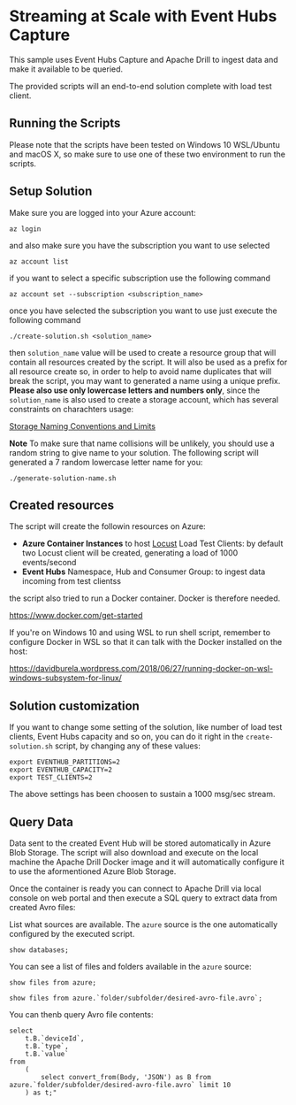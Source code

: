 # Streaming at Scale with Event Hubs Capture

This sample uses Event Hubs Capture and Apache Drill to ingest data and make it available to be queried.

The provided scripts will an end-to-end solution complete with load test client.

## Running the Scripts

Please note that the scripts have been tested on Windows 10 WSL/Ubuntu and macOS X, so make sure to use one of these two environment to run the scripts.

## Setup Solution

Make sure you are logged into your Azure account:

    az login

and also make sure you have the subscription you want to use selected

    az account list

if you want to select a specific subscription use the following command

    az account set --subscription <subscription_name>

once you have selected the subscription you want to use just execute the following command

    ./create-solution.sh <solution_name>

then `solution_name` value will be used to create a resource group that will contain all resources created by the script. It will also be used as a prefix for all resource create so, in order to help to avoid name duplicates that will break the script, you may want to generated a name using a unique prefix. **Please also use only lowercase letters and numbers only**, since the `solution_name` is also used to create a storage account, which has several constraints on charachters usage:

[Storage Naming Conventions and Limits](https://docs.microsoft.com/en-us/azure/architecture/best-practices/naming-conventions#storage)

**Note**
To make sure that name collisions will be unlikely, you should use a random string to give name to your solution. The following script will generated a 7 random lowercase letter name for you:

    ./generate-solution-name.sh

## Created resources

The script will create the followin resources on Azure:

* **Azure Container Instances** to host [Locust](https://locust.io/) Load Test Clients: by default two Locust client will be created, generating a load of 1000 events/second
* **Event Hubs** Namespace, Hub and Consumer Group: to ingest data incoming from test clientss

the script also tried to run a Docker container. Docker is therefore needed.

https://www.docker.com/get-started

If you're on Windows 10 and using WSL to run shell script, remember to configure Docker in WSL so that it can talk with the Docker installed on the host:

https://davidburela.wordpress.com/2018/06/27/running-docker-on-wsl-windows-subsystem-for-linux/

## Solution customization

If you want to change some setting of the solution, like number of load test clients, Event Hubs capacity and so on, you can do it right in the `create-solution.sh` script, by changing any of these values:

    export EVENTHUB_PARTITIONS=2
    export EVENTHUB_CAPACITY=2
    export TEST_CLIENTS=2

The above settings has been choosen to sustain a 1000 msg/sec stream.

## Query Data

Data sent to the created Event Hub will be stored automatically in Azure Blob Storage. The script will also download and execute on the local machine the Apache Drill Docker image and it will automatically configure it to use the aformentioned Azure Blob Storage.

Once the container is ready you can connect to Apache Drill via local console on web portal and then execute a SQL query to extract data from created Avro files:

List what sources are available. The `azure` source is the one automatically configured by the executed script.

    show databases;

You can see a list of files and folders available in the `azure` source:

    show files from azure;

    show files from azure.`folder/subfolder/desired-avro-file.avro`;

You can thenb query Avro file contents:

    select 
        t.B.`deviceId`, 
        t.B.`type`, 
        t.B.`value` 
    from 
        (
            select convert_from(Body, 'JSON') as B from azure.`folder/subfolder/desired-avro-file.avro` limit 10
        ) as t;"
